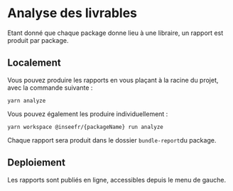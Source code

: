 # Analyse des livrables

Etant donné que chaque package donne lieu à une libraire, un rapport est produit par package.

## Localement

Vous pouvez produire les rapports en vous plaçant à la racine du projet, avec la commande suivante :

```
yarn analyze
```

Vous pouvez également les produire individuellement :

```
yarn workspace @inseefr/{packageName} run analyze
```

Chaque rapport sera produit dans le dossier `bundle-report`du package.

## Deploiement

Les rapports sont publiés en ligne, accessibles depuis le menu de gauche.
